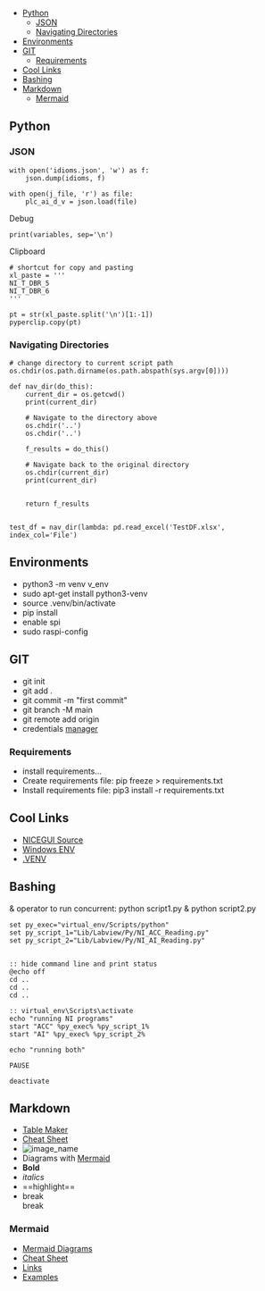 - [Python](#python)
  - [JSON](#json)
  - [Navigating Directories](#navigating-directories)
- [Environments](#environments)
- [GIT](#git)
  - [Requirements](#requirements)
- [Cool Links](#cool-links)
- [Bashing](#bashing)
- [Markdown](#markdown)
  - [Mermaid](#mermaid)


## Python
### JSON

    with open('idioms.json', 'w') as f:
        json.dump(idioms, f)

    with open(j_file, 'r') as file:
        plc_ai_d_v = json.load(file)

Debug

    print(variables, sep='\n')

Clipboard

    # shortcut for copy and pasting
    xl_paste = '''
    NI_T_DBR_5
    NI_T_DBR_6
    '''

    pt = str(xl_paste.split('\n')[1:-1])
    pyperclip.copy(pt)

### Navigating Directories

    # change directory to current script path
    os.chdir(os.path.dirname(os.path.abspath(sys.argv[0])))

    def nav_dir(do_this):
        current_dir = os.getcwd()
        print(current_dir)

        # Navigate to the directory above
        os.chdir('..')
        os.chdir('..')
        
        f_results = do_this()

        # Navigate back to the original directory
        os.chdir(current_dir)
        print(current_dir)


        return f_results


    test_df = nav_dir(lambda: pd.read_excel('TestDF.xlsx', index_col='File')

    

## Environments

- python3 -m venv v_env
- sudo apt-get install python3-venv
- source .venv/bin/activate
- pip install
- enable spi
- sudo raspi-config

## GIT
    
- git init
- git add .
- git commit -m "first commit"
- git branch -M main
- git remote add origin
- credentials [manager](https://stackoverflow.com/questions/35942754/how-can-i-save-username-and-password-in-git)

### Requirements
- install requirements…
- Create requirements file: pip freeze > requirements.txt
- Install requirements file: pip3 install -r requirements.txt


## Cool Links
- [NICEGUI Source](https://github.com/zauberzeug/nicegui/blob/main/main.py)
- [Windows ENV](https://stackoverflow.com/questions/18713086/virtualenv-wont-activate-on-windows)
- [.VENV](https://code.visualstudio.com/docs/python/environments)



## Bashing
& operator to run concurrent: python script1.py & python script2.py
    
    set py_exec="virtual_env/Scripts/python"
    set py_script_1="Lib/Labview/Py/NI_ACC_Reading.py"
    set py_script_2="Lib/Labview/Py/NI_AI_Reading.py"


    :: hide command line and print status
    @echo off
    cd ..
    cd ..
    cd ..

    :: virtual_env\Scripts\activate
    echo "running NI programs"
    start "ACC" %py_exec% %py_script_1%
    start "AI" %py_exec% %py_script_2%

    echo "running both"

    PAUSE

    deactivate


## Markdown

- [Table Maker](https://thisdavej.com/copy-table-in-excel-and-paste-as-a-markdown-table/)
- [Cheat Sheet](https://www.markdownguide.org/cheat-sheet/)
- ![image_name](link.png)
- Diagrams with [Mermaid](https://mermaid-js.github.io/mermaid/#/classDiagram?id=setting-the-direction-of-the-diagram)
- **Bold**
- *italics*
- ==highlight==
- break<br>break

### Mermaid
- [Mermaid Diagrams](https://mermaid.js.org/syntax/classDiagram.html#setting-the-direction-of-the-diagram)
- [Cheat Sheet](https://jojozhuang.github.io/tutorial/mermaid-cheat-sheet/)
- [Links](https://mermaid.js.org/#/flowchart?id=links-between-nodes)
- [Examples](https://dompl.medium.com/produce-great-looking-flowcharts-in-seconds-7f3bea64f2e2)